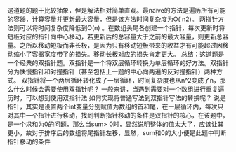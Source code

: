 这道题的题干比较抽象，但是解法相对简单直观。最naïve的方法是遍历所有可能的容器，计算容量并更新最大容量，但是该方法时间复杂度为O(
n2)。
两指针方法则可以将时间复杂度降低到O(n)
。在数组头尾各创建一个指针，每次更新时将短板对应的指针向中心移动，若更新后的总容量大于之前的最大容量，则更新总容量。之所以移动短板而非长板，是因为只有移动短板带来的收益才有可能超过因移动缩小了容器宽度带了的损失。移动长板对应的损失肯定更大。
总结：这道题是一个经典的双指针题。双指针是一个将双层循环转换为单层循环的好方法。双指针分为快慢指针和对撞指针（甚至包括上一题的中心向两遍的反对撞指针）两种方式。
双指针将一个两层循环转化成了一层循环，时间复杂度也从n^2变成了n，那么什么时候会需要使用双指针呢？
一般来讲，当遇到需要对一个数组进行重复遍历时，可以想到使用双指针法
如何实现将普通写法到双指针写法的转换呢？
说是指针，其实是设置两个int变量分别赋值为数组的首和尾，在一层循环内，每次只对其中一个指针进行移动，找到判断指针移动的条件是双指针的核心，在该题中，是一个求和为0的问题，那么当sum>
0时，显然说明整体的值太大了，应该让其更小，故对于排序后的数组将尾指针左移，显然，sum和0的大小便是此题中判断指针移动的条件
